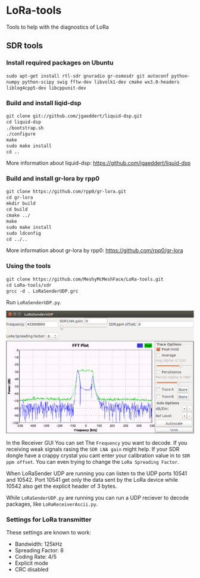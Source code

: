 # LoRa-tools
Tools to help with the diagnostics of LoRa

## SDR tools

### Install required packages on Ubuntu
```
sudo apt-get install rtl-sdr gnuradio gr-osmosdr git autoconf python-numpy python-scipy swig fftw-dev libvolk1-dev cmake wx3.0-headers liblog4cpp5-dev libcppunit-dev
```

### Build and install liqid-dsp
```
git clone git://github.com/jgaeddert/liquid-dsp.git
cd liquid-dsp
./bootstrap.sh
./configure
make
sudo make install
cd ..
```
More information about liquid-dsp: https://github.com/jgaeddert/liquid-dsp

### Build and install gr-lora by rpp0
```
git clone https://github.com/rpp0/gr-lora.git
cd gr-lora
mkdir build
cd build
cmake ../
make
sudo make install
sudo ldconfig
cd ../..
```
More information about gr-lora by rpp0: https://github.com/rpp0/gr-lora

### Using the tools
```
git clone https://github.com/MeshyMcMeshFace/LoRa-tools.git
cd LoRa-tools/sdr
grcc -d . LoRaSenderUDP.grc
```
Run `LoRaSenderUDP.py`.

![LoRaSenderUDP screenshot](https://github.com/MeshyMcMeshFace/LoRa-tools/raw/master/images/LoRaSenderUDP.png)

In the Receiver GUI You can set The `Frequency` you want to decode. If you receiving weak signals rasing the `SDR LNA gain` might help. If your SDR dongle have a crappy crystal you cant enter your calibration value in to `SDR ppm offset`. You can even trying to change the `LoRa Spreading Factor`.

When LoRaSender UDP are running you can listen to the UDP ports 10541 and 10542.
Port 10541 get only the data sent by the LoRa device while 10542 also get the explicit header of 3 bytes.

While `LoRaSenderUDP.py` are running you can run a UDP reciever to decode packages, like `LoRaReceiverAscii.py`.

### Settings for LoRa transmitter
These settings are known to work:
+ Bandwidth: 125kHz
+ Spreading Factor: 8
+ Coding Rate: 4/5
+ Explicit mode
+ CRC disabled

